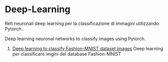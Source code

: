 # Deep-Learning
Reti neuronali deep learning per la classificazione di immagini utilizzando Pytorch.

Deep learning neuronal networks to classify images using Pytorch.

1. [Deep learning to classify Fashion-MNIST dataset images](../master/Fashion-MNIST%20classification.ipynb)
   Deep learning per classificare imgini del database Fashion-MNIST
